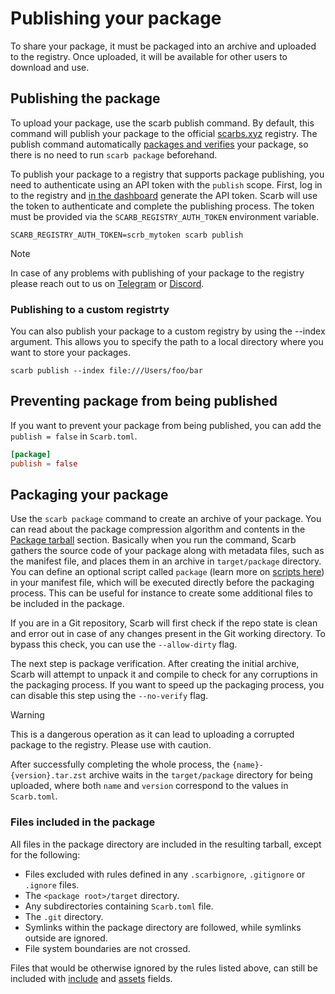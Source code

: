 # Publishing your package

To share your package, it must be packaged into an archive and uploaded to the registry.
Once uploaded, it will be available for other users to download and use.

## Publishing the package

To upload your package, use the scarb publish command.
By default, this command will publish your package to the official [scarbs.xyz](https://scarbs.xyz) registry.
The publish command automatically [packages and verifies](#packaging-your-package) your package, so there is no need to
run `scarb package` beforehand.

To publish your package to a registry that supports package publishing, you need to authenticate using an API token with
the `publish` scope.
First, log in to the registry and [in the dashboard](https://scarbs.xyz/dashboard) generate the API token.
Scarb will use the token to authenticate and complete the publishing process.
The token must be provided via the `SCARB_REGISTRY_AUTH_TOKEN` environment variable.

```shell
SCARB_REGISTRY_AUTH_TOKEN=scrb_mytoken scarb publish
```

> [!NOTE]
> In case of any problems with publishing of your package to the registry
> please reach out to us on [Telegram](https://t.me/scarbs_xyz) or [Discord](https://discord.gg/7YXj4Z2).

### Publishing to a custom registrty

You can also publish your package to a custom registry by using the --index argument.
This allows you to specify the path to a local directory where you want to store your packages.

```shell
scarb publish --index file:///Users/foo/bar
```

## Preventing package from being published

If you want to prevent your package from being published, you can add the `publish = false` in `Scarb.toml`.

```toml
[package]
publish = false
```

## Packaging your package

Use the `scarb package` command to create an archive of your package.
You can read about the package compression algorithm and contents in the [Package tarball](./package-tarball) section.
Basically when you run the command, Scarb gathers the source code of your package along with metadata files, such as the
manifest file, and places them in an archive in `target/package` directory.
You can define an optional script called `package` (learn more on [scripts here](../reference/scripts.md)) in your
manifest file, which will be executed directly before the packaging process.
This can be useful for instance to create some additional files to be included in the package.

If you are in a Git repository, Scarb will first check if the repo state is clean and error out in case of any changes
present in the Git working directory.
To bypass this check, you can use the `--allow-dirty` flag.

The next step is package verification.
After creating the initial archive, Scarb will attempt to unpack it and compile to check for any corruptions in the
packaging process.
If you want to speed up the packaging process, you can disable this step using the `--no-verify` flag.

> [!WARNING]
> This is a dangerous operation as it can lead to uploading a corrupted package to the registry.
> Please use with caution.

After successfully completing the whole process, the `{name}-{version}.tar.zst` archive waits in the `target/package`
directory for being uploaded, where both `name` and `version` correspond to the values in `Scarb.toml`.

### Files included in the package

All files in the package directory are included in the resulting tarball, except for the following:

- Files excluded with rules defined in any `.scarbignore`, `.gitignore` or `.ignore` files.
- The `<package root>/target` directory.
- Any subdirectories containing `Scarb.toml` file.
- The `.git` directory.
- Symlinks within the package directory are followed, while symlinks outside are ignored.
- File system boundaries are not crossed.

Files that would be otherwise ignored by the rules listed above, can still be included
with [include](../reference/manifest.md#include) and [assets](../reference/manifest.md#assets) fields.
